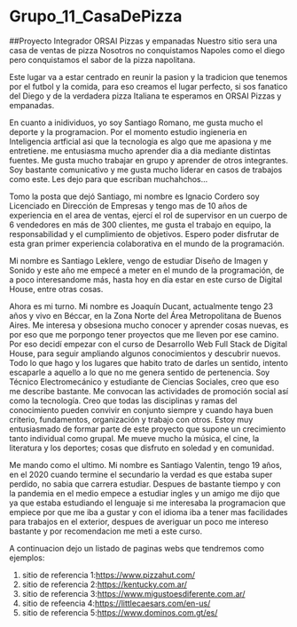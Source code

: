# Grupo_11_CasaDePizza
##Proyecto Integrador ORSAI Pizzas y empanadas
Nuestro sitio sera una casa de ventas de pizza
Nosotros no conquistamos Napoles como el diego pero conquistamos el sabor de la pizza napolitana. 

Este lugar va a estar centrado en reunir la pasion y la tradicion que tenemos por el futbol y la comida, para eso creamos el lugar perfecto, si sos fanatico del Diego y de la verdadera pizza Italiana te esperamos en ORSAI Pizzas y empanadas. 

En cuanto a inidividuos, yo soy Santiago Romano, me gusta mucho el deporte y la programacion. Por el momento estudio ingieneria en Inteligencia artficial asi que la tecnologia es algo que me apasiona y me entretiene. me entusiasma mucho aprender dia a dia mediante distintas fuentes. Me gusta mucho trabajar en grupo y aprender de otros integrantes. Soy bastante comunicativo y me gusta mucho liderar en casos de trabajos como este. Les dejo para que escriban muchahchos...

Tomo la posta que dejó Santiago, mi nombre es Ignacio Cordero soy Licenciado en Dirección de Empresas y tengo mas de 10 años de experiencia en el area de ventas, ejercí el rol de supervisor en un cuerpo de 6 vendedores en más de 300 clientes, me gusta el trabajo en equipo, la responsabilidad y el cumplimiento de objetivos. Espero poder disfrutar de esta gran primer experiencia colaborativa en el mundo de la programación.

Mi nombre es Santiago Leklere, vengo de estudiar Diseño de Imagen y Sonido y este año me empecé a meter en el mundo de la programación, de a poco interesandome más, hasta hoy en día estar en este curso de Digital House, entre otras cosas.

Ahora es mi turno. Mi nombre es Joaquín Ducant, actualmente tengo 23 años y vivo en Béccar, en la Zona Norte del Área Metropolitana de Buenos Aires. Me interesa y obsesiona mucho conocer y aprender cosas nuevas, es por eso que me porpongo tener proyectos que me lleven por ese camino. Por eso decidí empezar con el curso de Desarrollo Web Full Stack de Digital House, para seguir ampliando algunos conocimientos y descubrir nuevos. Todo lo que hago y los lugares que habito trato de darles un sentido, intento escaparle a aquello a lo que no me genera sentido de pertenencia. Soy Técnico Electromecánico y estudiante de Ciencias Sociales, creo que eso me describe bastante. Me convocan las actividades de promoción social así como la tecnología. Creo que todas las disciplinas y ramas del conocimiento pueden convivir en conjunto siempre y cuando haya buen criterio, fundamentos, organización y trabajo con otros. Estoy muy entusiasmado de formar parte de este proyecto que supone un crecimiento tanto individual como grupal. Me mueve mucho la música, el cine, la literatura y los deportes; cosas que disfruto en soledad y en comunidad.

Me mando como el ultimo. Mi nombre es Santiago Valentin, tengo 19 años, en el 2020 cuando termine el secundario la verdad es que estaba super perdido, no sabia que carrera estudiar. Despues de bastante tiempo y con la pandemia en el medio empece a estudiar ingles y un amigo me dijo que ya que estaba estudiando el lenguaje si me interesaba la programacion que empiece por que me iba a gustar y con el idioma iba a tener mas facilidades para trabajos en el exterior, despues de averiguar un poco me intereso bastante y por recomendacion me meti a este curso.

A continuacion dejo un listado de paginas webs que tendremos como ejemplos:
1.  sitio de referencia 1:https://www.pizzahut.com/
2.  sitio de referencia 2:https://kentucky.com.ar/
3.  sitio de referencia 3:https://www.migustoesdiferente.com.ar/
4.  sitio de refeencia 4:https://littlecaesars.com/en-us/
5.  sitio de referencia 5:https://www.dominos.com.gt/es/


